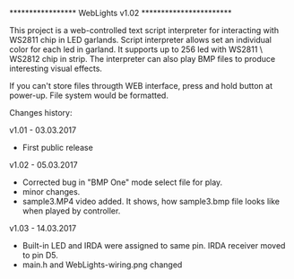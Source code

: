 *****************   WebLights v1.02   ***********************

This project is a web-controlled text script interpreter for interacting with WS2811 chip in LED garlands. 
Script interpreter allows set an individual color for each led in garland. 
It supports up to 256 led with WS2811 \ WS2812 chip in strip. 
The interpreter can also play BMP files to produce interesting visual effects.

If you can't store files througth WEB interface, press and hold button at power-up. 
File system would be formatted.

Changes history:

v1.01 - 03.03.2017
- First public release

v1.02 - 05.03.2017
- Corrected bug in "BMP One" mode select file for play.
- minor changes.
- sample3.MP4 video added. It shows, how sample3.bmp file looks like when played by controller.

v1.03 - 14.03.2017
- Built-in LED and IRDA were assigned to same pin.
  IRDA receiver moved to pin D5.
- main.h and WebLights-wiring.png changed
